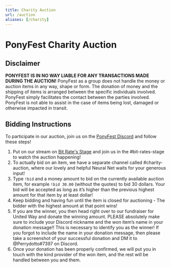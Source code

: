 ```yaml
---
title: Charity Auction
url: /auction
aliases: [/charity]
---
```


# PonyFest Charity Auction

<div class="text-box" style="text-align: left">

## Disclaimer
**PONYFEST IS IN NO WAY LIABLE FOR ANY TRANSACTIONS MADE DURING THE AUCTION!** 
PonyFest as a group does not handle the money or auction items in any way, shape or form. The donation of money and
the shipping of items is arranged between the specific individuals involved. PonyFest simply facilitates the contact
between the parties involved. PonyFest is not able to assist in the case of items being lost, damaged or otherwise
impacted in transit. 

## Bidding Instructions

To participate in our auction, join us on the [PonyFest Discord](https://discord.gg/ponyfest) and follow these steps!

1. Put on our stream on [Bit Rate's Stage](https://ponyfest.horse/) and join us in the #bit-rates-stage to watch the auction
happening!
2. To actually bid on an item, we have a separate channel called #charity-auction, where our lovely and helpful
Neural Net waits for your generous input!
3. Type `!bid` and a money amount to bid on the currently available auction item, for example `!bid 30.00`
(without the quotes) to bid 30 dollars. Your bid will be accepted as long as it’s higher than the previous highest
amount for that item by at least dollar!
4. Keep bidding and having fun until the item is closed for auctioning - The bidder with the highest amount at that
point wins!
5. If you are the winner, you then head right over to our fundraiser for United Way and donate the winning amount.
PLEASE absolutely make sure to include your Discord nickname and the won item’s name in your donation message!! This is
necessary to identify you as the winner! If you forgot to include the name in your donation message, then please take a
screenshot of your successful donation and DM it to @Perrydotto#7397 on Discord.
6. Once your donation has been properly confirmed, we will put you in touch with the kind provider of the won item, and
the rest will be handled between you and them.

</div>
